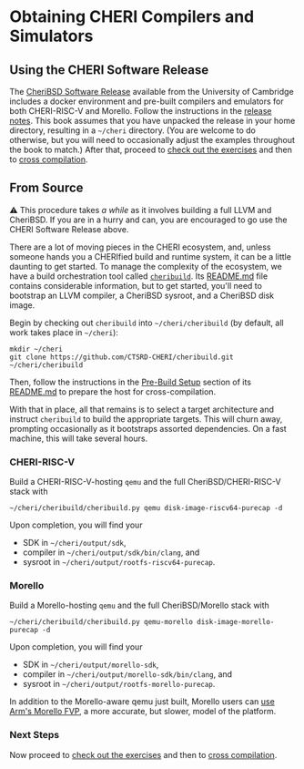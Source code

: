 # Obtaining CHERI Compilers and Simulators

<!-- Name is known in-book -->
## Using the CHERI Software Release

The [CheriBSD Software Release](https://cheri-dist.cl.cam.ac.uk/) available from
the University of Cambridge includes a docker environment and pre-built
compilers and emulators for both CHERI-RISC-V and Morello<!-- XXX as well as
[pre-built exercise binaries](./run-release.md) that can be run out of the box
without first needing to cross-compile-->.  Follow the instructions in the
[release notes](https://cheri-dist.cl.cam.ac.uk/).  This book assumes that you
have unpacked the release in your home directory, resulting in a `~/cheri`
directory.  (You are welcome to do otherwise, but you will need to occasionally
adjust the examples throughout the book to match.)  After that, proceed to
[check out the exercises](./get-us.md) and then to
[cross compilation](./cross-ccc-release.md).

<!-- Name is known in-book -->
## From Source

<!-- Do not tidy the blank lines.  I am so sorry -->
<div class="ctsrd-frame ctsrd-standout">

<span class="ctsrd-large">⚠</span> This procedure takes *a while* as it involves
building a full LLVM and CheriBSD.  If you are in a hurry and can, you are
encouraged to go use the CHERI Software Release above.

</div>

There are a lot of moving pieces in the CHERI ecosystem, and, unless someone
hands you a CHERIfied build and runtime system, it can be a little daunting to
get started.  To manage the complexity of the ecosystem, we have a build
orchestration tool called
[`cheribuild`](https://github.com/CTSRD-CHERI/cheribuild).  Its
[README.md](https://github.com/CTSRD-CHERI/cheribuild/blob/master/README.md)
file contains considerable information, but to get started, you'll need to
bootstrap an LLVM compiler, a CheriBSD sysroot, and a CheriBSD disk image.

Begin by checking out `cheribuild` into `~/cheri/cheribuild` (by default, all
work takes place in `~/cheri`):

```
mkdir ~/cheri
git clone https://github.com/CTSRD-CHERI/cheribuild.git ~/cheri/cheribuild
```

Then, follow the instructions in the [Pre-Build
Setup](https://github.com/CTSRD-CHERI/cheribuild/blob/master/README.md#pre-build-setup)
section of its
[README.md](https://github.com/CTSRD-CHERI/cheribuild/blob/master/README.md)
to prepare the host for cross-compilation.

With that in place, all that remains is to select a target architecture and
instruct `cheribuild` to build the appropriate targets.  This will churn away,
prompting occasionally as it bootstraps assorted dependencies.  On a fast
machine, this will take several hours.

### CHERI-RISC-V

Build a CHERI-RISC-V-hosting `qemu` and the full CheriBSD/CHERI-RISC-V stack with
<!-- XXX: Should we advocate `-f` here? -->
```
~/cheri/cheribuild/cheribuild.py qemu disk-image-riscv64-purecap -d
```

Upon completion, you will find your

* SDK in `~/cheri/output/sdk`,
* compiler in `~/cheri/output/sdk/bin/clang`, and
* sysroot in `~/cheri/output/rootfs-riscv64-purecap`.

### Morello

Build a Morello-hosting `qemu` and the full CheriBSD/Morello stack with
```
~/cheri/cheribuild/cheribuild.py qemu-morello disk-image-morello-purecap -d
```

Upon completion, you will find your

* SDK in `~/cheri/output/morello-sdk`,
* compiler in `~/cheri/output/morello-sdk/bin/clang`, and
* sysroot in `~/cheri/output/rootfs-morello-purecap`.

In addition to the Morello-aware qemu just built, Morello users can [use Arm's
Morello FVP](./run-fvp.md), a more accurate, but slower, model of the platform.

### Next Steps

Now proceed to [check out the exercises](./get-us.md) and then to [cross
compilation](./cross-ccc.md).
